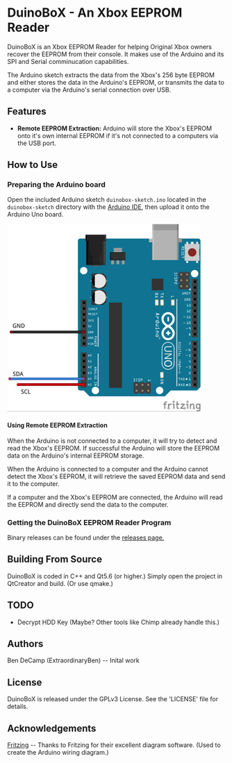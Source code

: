 # DuinoBoX - An Xbox EEPROM Reader
DuinoBoX is an Xbox EEPROM Reader for helping Original Xbox owners recover the EEPROM from their console. It makes use of the Arduino and its SPI and Serial comminucation capabilities. 

The Arduino sketch extracts the data from the Xbox's 256 byte EEPROM and either stores the data in the Arduino's EEPROM, or transmits the data to a computer via the Arduino's serial connection over USB.

## Features
* **Remote EEPROM Extraction:** Arduino will store the Xbox's EEPROM onto it's own internal EEPROM if it's not connected to a computers via the USB port.


## How to Use

### Preparing the Arduino board
Open the included Arduino sketch `duinobox-sketch.ino` located in the `duinobox-sketch` directory with the [Arduino IDE](https://www.arduino.cc/en/Main/Software), then upload it onto the Arduino Uno board.

![Adruino Diagram](DuinoBoX-Diagram.png)

#### Using Remote EEPROM Extraction
When the Arduino is not connected to a computer, it will try to detect and read the Xbox's EEPROM. If successful the Arduino will store the EEPROM data on the Arduino's internal EEPROM storage.

When the Arduino is connected to a computer and the Arduino cannot detect the Xbox's EEPROM, it will retrieve the saved EEPROM data  and send it to the computer.

If a computer and the Xbox's EEPROM are connected, the Arduino will read the EEPROM and directly send the data to the computer.


### Getting the DuinoBoX EEPROM Reader Program
Binary releases can be found under the [releases page.](https://github.com/ExtraordinaryBen/DuinoBoX/releases)


## Building From Source
DuinoBoX is coded in C++ and Qt5.6 (or higher.) Simply open the project in QtCreator and build. (Or use qmake.)

## TODO
* Decrypt HDD Key (Maybe? Other tools like Chimp already handle this.)

## Authors
Ben DeCamp (ExtraordinaryBen) -- Inital work

## License
DuinoBoX is released under the GPLv3 License. See the 'LICENSE' file for details.

## Acknowledgements
[Fritzing](http://fritzing.org/home/) -- Thanks to Fritzing for their excellent diagram software. (Used to create the Arduino wiring diagram.)


